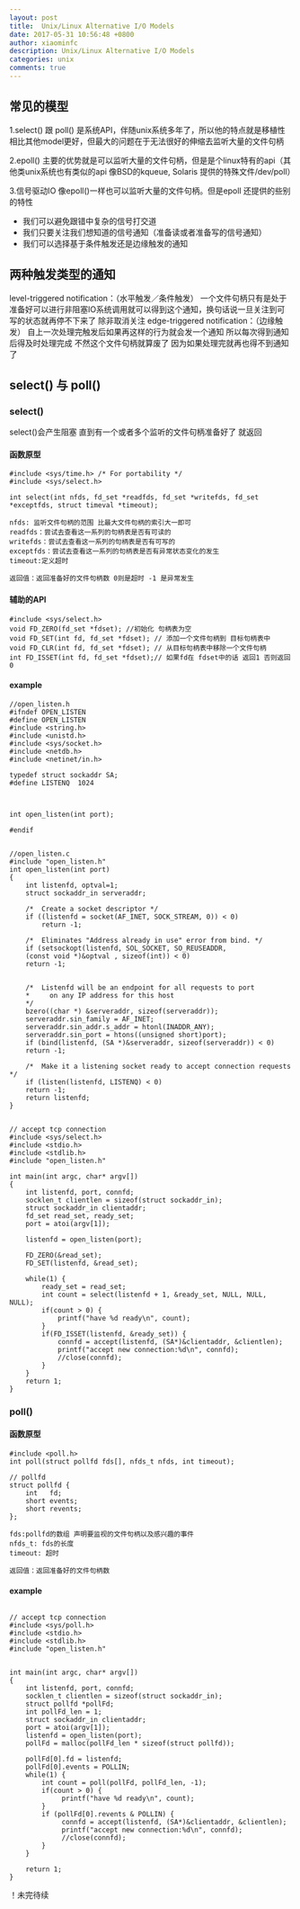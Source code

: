 ```yaml
---
layout: post
title:  Unix/Linux Alternative I/O Models
date: 2017-05-31 10:56:48 +0800
author: xiaominfc
description: Unix/Linux Alternative I/O Models
categories: unix
comments: true
---
```


## 常见的模型
1.select() 跟 poll() 是系统API，伴随unix系统多年了，所以他的特点就是移植性相比其他model更好，但最大的问题在于无法很好的伸缩去监听大量的文件句柄

2.epoll() 主要的优势就是可以监听大量的文件句柄，但是是个linux特有的api（其他类unix系统也有类似的api 像BSD的kqueue, Solaris 提供的特殊文件/dev/poll）

3.信号驱动IO 像epoll()一样也可以监听大量的文件句柄。但是epoll 还提供的些别的特性
- 我们可以避免跟错中复杂的信号打交道
- 我们只要关注我们想知道的信号通知（准备读或者准备写的信号通知）
- 我们可以选择基于条件触发还是边缘触发的通知


## 两种触发类型的通知
level-triggered notification：（水平触发／条件触发） 一个文件句柄只有是处于准备好可以进行非阻塞IO系统调用就可以得到这个通知，换句话说一旦关注到可写的状态就再停不下来了 除非取消关注
edge-triggered notification：（边缘触发） 自上一次处理完触发后如果再这样的行为就会发一个通知 所以每次得到通知后得及时处理完成 不然这个文件句柄就算废了 因为如果处理完就再也得不到通知了


## select() 与 poll()

### select()
select()会产生阻塞 直到有一个或者多个监听的文件句柄准备好了 就返回

#### 函数原型
~~~~
#include <sys/time.h> /* For portability */ 
#include <sys/select.h>

int select(int nfds, fd_set *readfds, fd_set *writefds, fd_set *exceptfds, struct timeval *timeout);
~~~~

~~~~
nfds: 监听文件句柄的范围 比最大文件句柄的索引大一即可 
readfds：尝试去查看这一系列的句柄表是否有可读的
writefds：尝试去查看这一系列的句柄表是否有可写的
exceptfds：尝试去查看这一系列的句柄表是否有异常状态变化的发生
timeout:定义超时

返回值：返回准备好的文件句柄数 0则是超时 -1 是异常发生
~~~~

#### 辅助的API
~~~~
#include <sys/select.h>
void FD_ZERO(fd_set *fdset); //初始化 句柄表为空
void FD_SET(int fd, fd_set *fdset); // 添加一个文件句柄到 目标句柄表中
void FD_CLR(int fd, fd_set *fdset); // 从目标句柄表中移除一个文件句柄
int FD_ISSET(int fd, fd_set *fdset);// 如果fd在 fdset中的话 返回1 否则返回0
~~~~

#### example

~~~~
//open_listen.h
#ifndef OPEN_LISTEN
#define OPEN_LISTEN
#include <string.h>
#include <unistd.h>
#include <sys/socket.h>
#include <netdb.h>
#include <netinet/in.h>

typedef struct sockaddr SA;
#define LISTENQ  1024



int open_listen(int port);

#endif


~~~~

~~~~
//open_listen.c
#include "open_listen.h"
int open_listen(int port)
{
    int listenfd, optval=1;
    struct sockaddr_in serveraddr;

    /*  Create a socket descriptor */
    if ((listenfd = socket(AF_INET, SOCK_STREAM, 0)) < 0)
        return -1;

    /*  Eliminates "Address already in use" error from bind. */
    if (setsockopt(listenfd, SOL_SOCKET, SO_REUSEADDR, 
    (const void *)&optval , sizeof(int)) < 0)
    return -1;

    
    /*  Listenfd will be an endpoint for all requests to port
    *     on any IP address for this host 
    */
    bzero((char *) &serveraddr, sizeof(serveraddr));
    serveraddr.sin_family = AF_INET; 
    serveraddr.sin_addr.s_addr = htonl(INADDR_ANY); 
    serveraddr.sin_port = htons((unsigned short)port); 
    if (bind(listenfd, (SA *)&serveraddr, sizeof(serveraddr)) < 0)
    return -1;

    /*  Make it a listening socket ready to accept connection requests */
    if (listen(listenfd, LISTENQ) < 0)
    return -1;
    return listenfd;     
}


~~~~

~~~~
// accept tcp connection
#include <sys/select.h>
#include <stdio.h>
#include <stdlib.h>
#include "open_listen.h"

int main(int argc, char* argv[])
{
    int listenfd, port, connfd;
    socklen_t clientlen = sizeof(struct sockaddr_in);
    struct sockaddr_in clientaddr;
    fd_set read_set, ready_set;
    port = atoi(argv[1]);

    listenfd = open_listen(port);

    FD_ZERO(&read_set);
    FD_SET(listenfd, &read_set);

    while(1) {
        ready_set = read_set;
        int count = select(listenfd + 1, &ready_set, NULL, NULL, NULL);
        if(count > 0) {
            printf("have %d ready\n", count);
        } 
        if(FD_ISSET(listenfd, &ready_set)) {
            connfd = accept(listenfd, (SA*)&clientaddr, &clientlen);
            printf("accept new connection:%d\n", connfd);
            //close(connfd);
        }
    }
    return 1;
}

~~~~

### poll()

#### 函数原型
~~~~
#include <poll.h>
int poll(struct pollfd fds[], nfds_t nfds, int timeout);
~~~~

~~~~
// pollfd
struct pollfd {
    int   fd;
    short events;
    short revents;
};

fds:pollfd的数组 声明要监视的文件句柄以及感兴趣的事件
nfds_t: fds的长度
timeout: 超时

返回值：返回准备好的文件句柄数
~~~~

#### example
~~~~

// accept tcp connection
#include <sys/poll.h>
#include <stdio.h>
#include <stdlib.h>
#include "open_listen.h"


int main(int argc, char* argv[])
{
    int listenfd, port, connfd;
    socklen_t clientlen = sizeof(struct sockaddr_in);
    struct pollfd *pollFd;
    int pollFd_len = 1;
    struct sockaddr_in clientaddr;
    port = atoi(argv[1]);
    listenfd = open_listen(port);
    pollFd = malloc(pollFd_len * sizeof(struct pollfd));

    pollFd[0].fd = listenfd;
    pollFd[0].events = POLLIN;
    while(1) {
        int count = poll(pollFd, pollFd_len, -1);
        if(count > 0) {
             printf("have %d ready\n", count);
        }
        if (pollFd[0].revents & POLLIN) {
             connfd = accept(listenfd, (SA*)&clientaddr, &clientlen);
             printf("accept new connection:%d\n", connfd);
             //close(connfd);
        }
    }

    return 1;
}

~~~~

！未完待续






